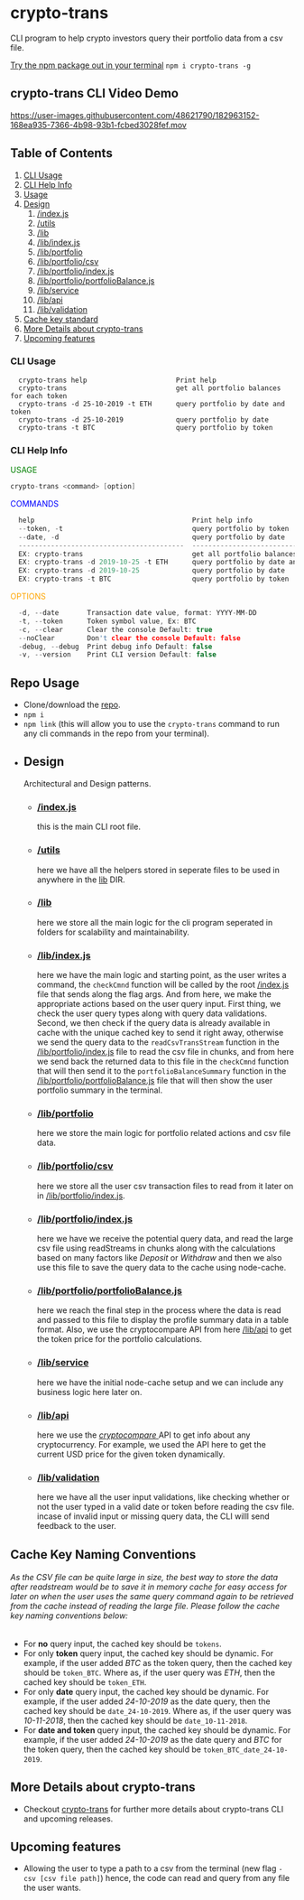 # crypto-trans

CLI program to help crypto investors query their portfolio data from a csv file.

[Try the npm package out in your terminal](https://www.npmjs.com/package/crypto-trans) `npm i crypto-trans -g`

## crypto-trans CLI Video Demo

https://user-images.githubusercontent.com/48621790/182963152-168ea935-7366-4b98-93b1-fcbed3028fef.mov

## Table of Contents

1. [CLI Usage](#CLI-Usage)
2. [CLI Help Info](#CLI-Help-Info)
3. [Usage](#Repo-Usage)
4. [Design](#Design)
    1. [/index.js](/index.js)
    2. [/utils](/utils)
    3. [/lib](/lib)
    4. [/lib/index.js](/lib/index.js)
    5. [/lib/portfolio](/lib/portfolio)
    6. [/lib/portfolio/csv](/lib/portfolio/csv)
    7. [/lib/portfolio/index.js](/lib/portfolio/index.js)
    8. [/lib/portfolio/portfolioBalance.js](/lib/portfolio/portfolioBalance.js)
    9. [/lib/service](/lib/service)
    10. [/lib/api](/lib/api)
    11. [/lib/validation](/lib/validation)
5. [Cache key standard](#Cache-Key-Naming-Conventions)
6. [More Details about crypto-trans](#More-Details-about-crypto-trans)
7. [Upcoming features](#Upcoming-features)

### CLI Usage

```
  crypto-trans help                      Print help
  crypto-trans                           get all portfolio balances for each token
  crypto-trans -d 25-10-2019 -t ETH      query portfolio by date and token
  crypto-trans -d 25-10-2019             query portfolio by date
  crypto-trans -t BTC                    query portfolio by token
```

### CLI Help Info

<span style="color:green">
USAGE
</span>

```c
crypto-trans <command> [option]
```

<span style="color:blue">
COMMANDS
</span>

```c
  help                                       Print help info
  --token, -t                                query portfolio by token
  --date, -d                                 query portfolio by date
  -----------------------------------------  ---------------------------------------
  EX: crypto-trans                           get all portfolio balances for each token
  EX: crypto-trans -d 2019-10-25 -t ETH      query portfolio by date and token
  EX: crypto-trans -d 2019-10-25             query portfolio by date
  EX: crypto-trans -t BTC                    query portfolio by token
```

<span style="color:orange">
OPTIONS
</span>

```c
  -d, --date       Transaction date value, format: YYYY-MM-DD
  -t, --token      Token symbol value, Ex: BTC
  -c, --clear      Clear the console Default: true
  --noClear        Don't clear the console Default: false
  -debug, --debug  Print debug info Default: false
  -v, --version    Print CLI version Default: false
```

## Repo Usage

-   Clone/download the [repo](https://github.com/AmmarAlkhooly98/crypto-trans).
-   `npm i`
-   `npm link` (this will allow you to use the `crypto-trans` command to run any cli commands in the repo from your terminal).

*   ## Design
    Architectural and Design patterns.
    -   ### [/index.js](/index.js)
        this is the main CLI root file.
    -   ### [/utils](/utils)
        here we have all the helpers stored in seperate files to be used in anywhere in the [lib](/lib/) DIR.
    -   ### [/lib](/lib)
        here we store all the main logic for the cli program seperated in folders for scalability and maintainability.
    -   ### [/lib/index.js](/lib/index.js)
        here we have the main logic and starting point, as the user writes a command, the `checkCmnd` function will be called by the root [/index.js](/index.js) file that sends along the flag args. And from here, we make the appropriate actions based on the user query input. First thing, we check the user query types along with query data validations. Second, we then check if the query data is already available in cache with the unique cached key to send it right away, otherwise we send the query data to the `readCsvTransStream` function in the [/lib/portfolio/index.js](/lib/portfolio/index.js) file to read the csv file in chunks, and from here we send back the returned data to this file in the `checkCmnd` function that will then send it to the `portfolioBalanceSummary` function in the [/lib/portfolio/portfolioBalance.js](/lib/portfolio/portfolioBalance.js) file that will then show the user portfolio summary in the terminal.
    -   ### [/lib/portfolio](/lib/portfolio)
        here we store the main logic for portfolio related actions and csv file data.
    -   ### [/lib/portfolio/csv](lib/portfolio/csv/)
        here we store all the user csv transaction files to read from it later on in [/lib/portfolio/index.js](/lib/portfolio/index.js).
    -   ### [/lib/portfolio/index.js](/lib/portfolio/index.js)
        here we have we receive the potential query data, and read the large csv file using readStreams in chunks along with the calculations based on many factors like _Deposit_ or _Withdraw_ and then we also use this file to save the query data to the cache using node-cache.
    -   ### [/lib/portfolio/portfolioBalance.js](/lib/portfolio/portfolioBalance.js)
        here we reach the final step in the process where the data is read and passed to this file to display the profile summary data in a table format. Also, we use the cryptocompare API from here [/lib/api](/lib/api) to get the token price for the portfolio calculations.
    -   ### [/lib/service](/lib/service)
        here we have the initial node-cache setup and we can include any business logic here later on.
    -   ### [/lib/api](/lib/api)
        here we use the [_cryptocompare_ ](https://min-api.cryptocompare.com/documentation) API to get info about any cryptocurrency. For example, we used the API here to get the current USD price for the given token dynamically.
    -   ### [/lib/validation](/lib/validation)
        here we have all the user input validations, like checking whether or not the user typed in a valid date or token before reading the csv file. incase of invalid input or missing query data, the CLI willl send feedback to the user.

## Cache Key Naming Conventions

###### As the CSV file can be quite large in size, the best way to store the data after readstream would be to save it in memory cache for easy access for later on when the user uses the same query command again to be retrieved from the cache instead of reading the large file. Please follow the cache key naming conventions below:

-   For **no** query input, the cached key should be `tokens`.
-   For only **token** query input, the cached key should be dynamic. For example, if the user added _BTC_ as the token query, then the cached key should be `token_BTC`. Where as, if the user query was _ETH_, then the cached key should be `token_ETH`.
-   For only **date** query input, the cached key should be dynamic. For example, if the user added _24-10-2019_ as the date query, then the cached key should be `date_24-10-2019`. Where as, if the user query was _10-11-2018_, then the cached key should be `date_10-11-2018`.
-   For **date and token** query input, the cached key should be dynamic. For example, if the user added _24-10-2019_ as the date query and _BTC_ for the token query, then the cached key should be `token_BTC_date_24-10-2019`.

## More Details about crypto-trans

-   Checkout [crypto-trans](https://www.npmjs.com/package/crypto-trans) for further more details about crypto-trans CLI and upcoming releases.

## Upcoming features

-   Allowing the user to type a path to a csv from the terminal (new flag `-csv [csv file path]`) hence, the code can read and query from any file the user wants.
